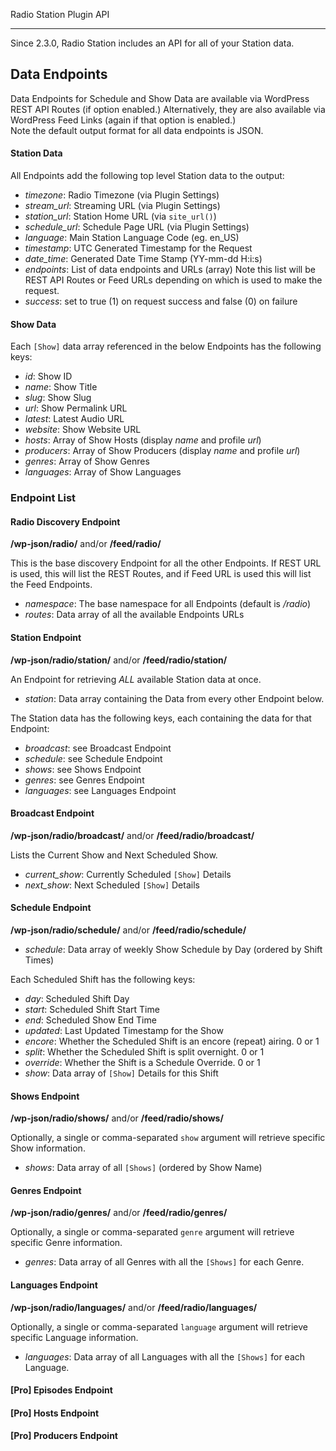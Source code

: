 Radio Station Plugin API

***

Since 2.3.0, Radio Station includes an API for all of your Station data.

## Data Endpoints

Data Endpoints for Schedule and Show Data are available via WordPress REST API Routes (if option enabled.)
Alternatively, they are also available via WordPress Feed Links (again if that option is enabled.)  
Note the default output format for all data endpoints is JSON.

#### Station Data

All Endpoints add the following top level Station data to the output: 

* *timezone*: Radio Timezone (via Plugin Settings)
* *stream_url*: Streaming URL (via Plugin Settings)
* *station_url*: Station Home URL (via `site_url()`)
* *schedule_url*: Schedule Page URL (via Plugin Settings)
* *language*: Main Station Language Code (eg. en_US)
* *timestamp*: UTC Generated Timestamp for the Request
* *date_time*: Generated Date Time Stamp (YY-mm-dd H:i:s)
* *endpoints*: List of data endpoints and URLs (array) Note this list will be REST API Routes or Feed URLs depending on which is used to make the request.
* *success*: set to true (1) on request success and false (0) on failure

#### Show Data

Each `[Show]` data array referenced in the below Endpoints has the following keys:

* *id*: Show ID
* *name*: Show Title
* *slug*: Show Slug
* *url*: Show Permalink URL
* *latest*: Latest Audio URL
* *website*: Show Website URL
* *hosts*: Array of Show Hosts (display *name* and profile *url*)
* *producers*: Array of Show Producers (display *name* and profile *url*)
* *genres*: Array of Show Genres 
* *languages*: Array of Show Languages


### Endpoint List

#### Radio Discovery Endpoint

**/wp-json/radio/** and/or **/feed/radio/**

This is the base discovery Endpoint for all the other Endpoints. If REST URL is used, this will list the REST Routes, and if Feed URL is used this will list the Feed Endpoints.

* *namespace*: The base namespace for all Endpoints (default is */radio*)
* *routes*: Data array of all the available Endpoints URLs




#### Station Endpoint

**/wp-json/radio/station/** and/or **/feed/radio/station/**

An Endpoint for retrieving *ALL* available Station data at once.

* *station*: Data array containing the Data from every other Endpoint below.

The Station data has the following keys, each containing the data for that Endpoint:

* *broadcast*: see Broadcast Endpoint
* *schedule*: see Schedule Endpoint
* *shows*: see Shows Endpoint
* *genres*: see Genres Endpoint
* *languages*: see Languages Endpoint

#### Broadcast Endpoint

**/wp-json/radio/broadcast/** and/or **/feed/radio/broadcast/**

Lists the Current Show and Next Scheduled Show.

* *current_show*: Currently Scheduled `[Show]` Details
* *next_show*: Next Scheduled `[Show]` Details

#### Schedule Endpoint

**/wp-json/radio/schedule/** and/or **/feed/radio/schedule/**

* *schedule*: Data array of weekly Show Schedule by Day (ordered by Shift Times)

Each Scheduled Shift has the following keys:

* *day*: Scheduled Shift Day
* *start*: Scheduled Shift Start Time
* *end*: Scheduled Show End Time
* *updated*: Last Updated Timestamp for the Show
* *encore*: Whether the Scheduled Shift is an encore (repeat) airing. 0 or 1
* *split*: Whether the Scheduled Shift is split overnight. 0 or 1
* *override*: Whether the Shift is a Schedule Override. 0 or 1
* *show*: Data array of `[Show]` Details for this Shift

#### Shows Endpoint

**/wp-json/radio/shows/** and/or **/feed/radio/shows/**

Optionally, a single or comma-separated `show` argument will retrieve specific Show information.

* *shows*: Data array of all `[Shows]` (ordered by Show Name)

#### Genres Endpoint

**/wp-json/radio/genres/** and/or **/feed/radio/genres/**

Optionally, a single or comma-separated `genre` argument will retrieve specific Genre information.

* *genres*: Data array of all Genres with all the `[Shows]` for each Genre.

#### Languages Endpoint

**/wp-json/radio/languages/** and/or **/feed/radio/languages/**

Optionally, a single or comma-separated `language` argument will retrieve specific Language information.

* *languages*: Data array of all Languages with all the `[Shows]` for each Language.

#### [Pro] Episodes Endpoint

#### [Pro] Hosts Endpoint

#### [Pro] Producers Endpoint

